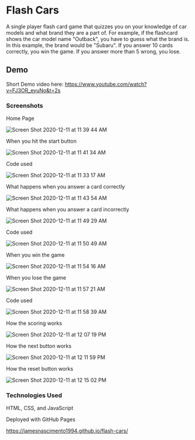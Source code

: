 # Flash Cars

A single player flash card game that quizzes you on your knowledge of car models and what brand they are a part of. For example, if the flashcard shows the car model name "Outback", you have to guess what the brand is. In this example, the brand would be "Subaru". If you answer 10 cards correctly, you win the game. If you answer more than 5 wrong, you lose.

## Demo

Short Demo video here: https://www.youtube.com/watch?v=FJ3OR_eyuNo&t=2s

### Screenshots

Home Page

![Screen Shot 2020-12-11 at 11 39 44 AM](https://user-images.githubusercontent.com/62581000/101930073-a93e3100-3ba5-11eb-8988-fbbafa3814b5.png)

When you hit the start button

![Screen Shot 2020-12-11 at 11 41 34 AM](https://user-images.githubusercontent.com/62581000/101930297-f4f0da80-3ba5-11eb-9edd-4852bf0aa670.png)

Code used

![Screen Shot 2020-12-11 at 11 33 17 AM](https://user-images.githubusercontent.com/62581000/101929426-d2aa8d00-3ba4-11eb-8d5c-66252ecb705d.png)

What happens when you answer a card correctly

![Screen Shot 2020-12-11 at 11 43 54 AM](https://user-images.githubusercontent.com/62581000/101930584-56b14480-3ba6-11eb-9075-75cfaf666320.png)

What happens when you answer a card incorrectly

![Screen Shot 2020-12-11 at 11 49 29 AM](https://user-images.githubusercontent.com/62581000/101931106-fc64b380-3ba6-11eb-8546-469b6be0799c.png)

Code used

![Screen Shot 2020-12-11 at 11 50 49 AM](https://user-images.githubusercontent.com/62581000/101931256-2b7b2500-3ba7-11eb-990f-bfde63ed526c.png)

When you win the game

![Screen Shot 2020-12-11 at 11 54 16 AM](https://user-images.githubusercontent.com/62581000/101931677-c116b480-3ba7-11eb-83fe-26c45a13a323.png)

When you lose the game

![Screen Shot 2020-12-11 at 11 57 21 AM](https://user-images.githubusercontent.com/62581000/101931923-0f2bb800-3ba8-11eb-943e-b7b076e80992.png)

Code used

![Screen Shot 2020-12-11 at 11 58 39 AM](https://user-images.githubusercontent.com/62581000/101932120-544fea00-3ba8-11eb-82d5-1dca8905e129.png)

How the scoring works

![Screen Shot 2020-12-11 at 12 07 19 PM](https://user-images.githubusercontent.com/62581000/101933166-d5f44780-3ba9-11eb-876a-26e9df65e00f.png)

How the next button works

![Screen Shot 2020-12-11 at 12 11 59 PM](https://user-images.githubusercontent.com/62581000/101933406-28356880-3baa-11eb-8b64-222fffcbf69f.png)

How the reset button works

![Screen Shot 2020-12-11 at 12 15 02 PM](https://user-images.githubusercontent.com/62581000/101933695-8e21f000-3baa-11eb-8b22-191a749c7294.png)

### Technologies Used

HTML, CSS, and JavaScript

Deployed with GitHub Pages

https://jamesnascimento1994.github.io/flash-cars/